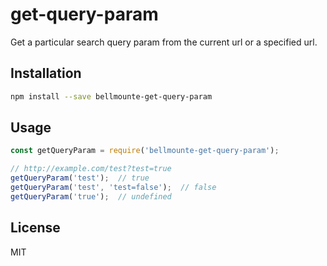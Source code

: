 # get-query-param

Get a particular search query param from the current url or a specified url.

## Installation
```bash
npm install --save bellmounte-get-query-param
```

## Usage

```javascript
const getQueryParam = require('bellmounte-get-query-param');

// http://example.com/test?test=true
getQueryParam('test');  // true
getQueryParam('test', 'test=false');  // false
getQueryParam('true');  // undefined
```

## License

MIT
